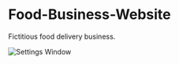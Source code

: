# Food-Business-Website
Fictitious food delivery business.

![Settings Window](./resources/img/pic_1)
